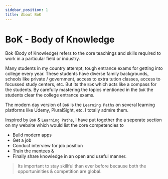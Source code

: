 ```yaml
---
sidebar_position: 1
title: About BoK
---
```


# BoK - Body of Knowledge

Bok (Body of Knowledge) refers to the core teachings and skills required to work in a particular field or industry. 

Many students in my country attempt, tough entrance exams for getting into college every year. These students have diverse family backgrounds, schools like private / government, access to extra tution classes, access to focussed study centers, etc. But its the `BoK` which acts like a compass for the students. By carefully mastering the topics mentioned in the `BoK` the students clear the college entrance exams.

The modern day version of `BoK` is the `Learning Paths` on several learning platforms like Udemy, PluralSight, etc. I totally admire them.

Inspired by `BoK` & `Learning Paths`, I have put together the a seperate section on my website which would list the core competencies to

- Build modern apps
- Get a job
- Conduct interview for job position
- Train the mentees & 
- Finally share knowledge in an open and useful manner.


> Its important to stay skillful than ever before because both the opportuninities & competition are global.